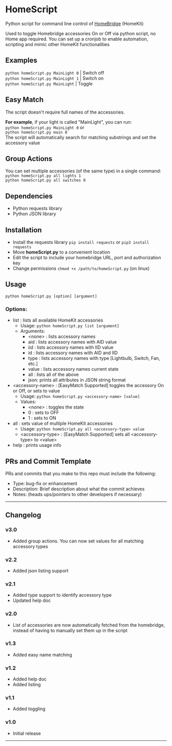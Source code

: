 # HomeScript
Python script for command line control of [HomeBridge](https://github.com/nfarina/homebridge) (HomeKit)

Used to toggle Homebridge accessories On or Off via python script, no Home app required. You can set up a cronjob to enable automation, scripting and mimic other HomeKit functionalities

## Examples
`python homeScript.py MainLight 0`  | Switch off  
`python homeScript.py MainLight 1`  | Switch on  
`python homeScript.py MainLight`   | Toggle

## Easy Match
The script doesn't require full names of the accessories.  

**For example**, if your light is called "MainLight", you can run:  
`python homeScript.py MainLight 0` or  
`python homeScript.py main 0`  
The script will automatically search for matching substrings and set the accessory value

## Group Actions
You can set multiple accessories (of the same type) in a single command:  
`python homeScript.py all lights 1`  
`python homeScript.py all switches 0`  

## Dependencies
 - Python requests library
 - Python JSON library
 
 ## Installation
  - Install the requests library `pip install requests` or `pip3 install requests`
  - Move **homeScript.py** to a convenient location
  - Edit the script to include your homebridge URL, port and authorization key
  - Change permissions `chmod +x /path/to/homeScript.py` (on linux)

## Usage
`python homeScript.py [option] [argument]`
### Options:
 - list : lists all available HomeKit accessories
   - Usage: `python homeScript.py list [argument]`
   - Arguments:
     - \<none\> : lists accessory names
     - aid : lists accessory names with AID value
     - iid : lists accessory names with IID value
     - id : lists accessory names with AID and IID
     - type : lists accessory names with type [Lightbulb, Switch, Fan, etc.]
     - value : lists accessory names current state
     - all : lists all of the above
     - json: prints all attributes in JSON string format
 - \<accessory-name\> : [EasyMatch Supported] toggles the accessory On or Off, or sets to value
   - Usage: `python homeScript.py <accessory-name> [value]`
   - Values:
     - \<none\> : toggles the state
     - 0 : sets to OFF
     - 1 : sets to ON
 - all : sets value of multiple HomeKit accessories
   - Usage: `python homeScript.py all <accessory-type> value`
   - \<accessory-type\> : [EasyMatch Supported] sets all \<accessory-type\> to \<value\>
 - help : prints usage info

## PRs and Commit Template
PRs and commits that you make to this repo must include the following:  
- Type: bug-fix or enhancement
- Description: Brief description about what the commit achieves
- Notes: (heads ups/pointers to other developers if necessary)

<hr/>

## Changelog
### v3.0
- Added group actions. You can now set values for all matching accessory types

### v2.2
- Added json listing support

### v2.1
- Added type support to identify accessory type
- Updated help doc

### v2.0
- List of accessories are now automatically fetched from the homebridge, instead of having to manually set them up in the script

### v1.3
- Added easy name matching

### v1.2
- Added help doc
- Added listing

### v1.1
- Added toggling

### v1.0
- Initial release

<hr/>

